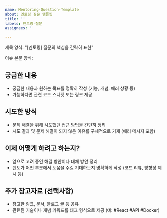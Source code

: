 ```yaml
---
name: Mentoring-Question-Template
about: 멘토링 질문 템플릿
title: ''
labels: 멘토링-질문
assignees: ''

---
```


제목 양식: "[멘토링] 질문의 핵심을 간략히 표현"

이슈 본문 양식:

## 궁금한 내용

- 궁금한 내용과 원하는 목표를 명확히 작성 (기능, 개념, 에러 상황 등)
- 가능하다면 관련 코드 스니펫 또는 링크 제공

## 시도한 방식

- 문제 해결을 위해 시도했던 접근 방법을 간단히 정리
- 시도 결과 및 문제 해결이 되지 않은 이유를 구체적으로 기재 (에러 메시지 포함)

## 이제 어떻게 하려고 하는지?

- 앞으로 고려 중인 해결 방안이나 대체 방안 정리
- 멘토가 어떤 부분에서 도움을 주길 기대하는지 명확하게 작성 (코드 리뷰, 방향성 제시 등)

## 추가 참고자료 (선택사항)

- 참고한 링크, 문서, 블로그 글 등 공유
- 관련된 기술이나 개념 키워드를 태그 형식으로 제공 (예: #React #API #Docker)
